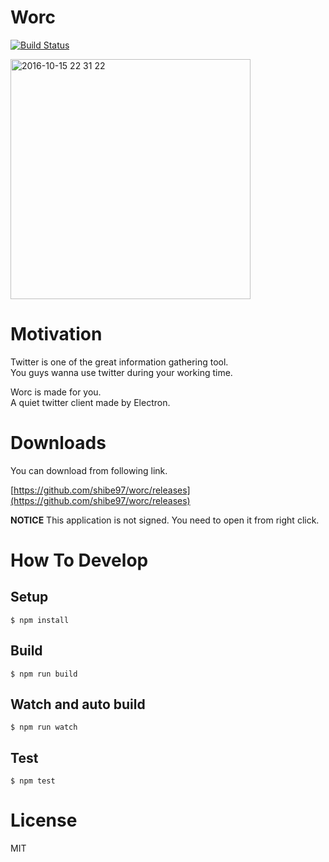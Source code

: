 # Worc
[![Build Status](https://travis-ci.org/shibe97/worc.svg?branch=master)](https://travis-ci.org/shibe97/worc)

<img width="384" alt="2016-10-15 22 31 22" src="https://cloud.githubusercontent.com/assets/4659294/19410428/24a16e56-9327-11e6-88ea-d1e807e7f65b.png">

# Motivation
Twitter is one of the great information gathering tool.  
You guys wanna use twitter during your working time.

Worc is made for you.  
A quiet twitter client made by Electron.

# Downloads
You can download from following link.

[https://github.com/shibe97/worc/releases](https://github.com/shibe97/worc/releases)

**NOTICE**
This application is not signed.
You need to open it from right click.

# How To Develop
## Setup
```
$ npm install
```

## Build
```
$ npm run build
```

## Watch and auto build
```
$ npm run watch
```

## Test
```
$ npm test
```

# License
MIT
